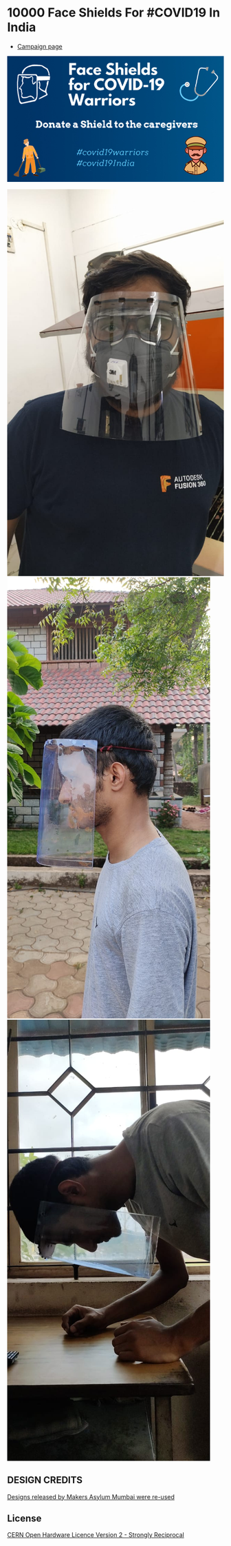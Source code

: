 # 10000 Face Shields For #COVID19 In India
* [Campaign page](https://www.ketto.org/donate-face-shields-to-covid-19-warriors-in-india?payment=form)

![Fundraiser](/ketto_fundraiser/COVID19_FaceShield_FundRaiser.jpg)


![Face Shield](/images/FaceShield_Nagpur.jpg)
![Face Shield](/images/FaceShield_Mangalore_1.jpg)
![Face Shield](/images/FaceShield_Mangalore_2.jpg)


## DESIGN CREDITS
[Designs released by Makers Asylum Mumbai were re-used](https://github.com/MakersAsylumIndia/Covid-19)


License
-------
[CERN Open Hardware Licence Version 2 - Strongly Reciprocal]

[CERN Open Hardware Licence Version 2 - Strongly Reciprocal]:https://www.ohwr.org/project/cernohl/wikis/uploads/002d0b7d5066e6b3829168730237bddb/cern_ohl_s_v2.txt

[CERN OHL S v2 FAQ]: https://ohwr.org/project/cernohl/wikis/faq
